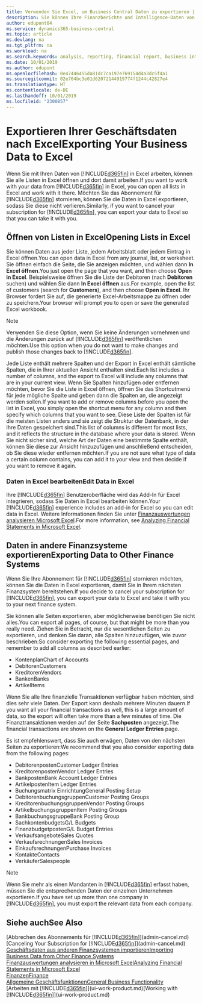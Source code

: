 ```yaml
---
title: Verwenden Sie Excel, um Business Central Daten zu exportieren | Microsoft Docs
description: Sie können Ihre Finanzberichte und Intelligence-Daten von Business Central in Excel exportieren, oder Ihre Financials Daten in Excel öffnen.
author: edupont04
ms.service: dynamics365-business-central
ms.topic: article
ms.devlang: na
ms.tgt_pltfrm: na
ms.workload: na
ms.search.keywords: analysis, reporting, financial report, business intelligence, BI, Excel
ms.date: 10/01/2019
ms.author: edupont
ms.openlocfilehash: 0e47446455da81dc7ca197e769154d4a3dc5f4a1
ms.sourcegitcommit: 02e704bc3e01d62072144919774f1244c42827e4
ms.translationtype: HT
ms.contentlocale: de-DE
ms.lasthandoff: 10/01/2019
ms.locfileid: "2300857"
---
```

# <a name="exporting-your-business-data-to-excel"></a><span data-ttu-id="69f6f-103">Exportieren Ihrer Geschäftsdaten nach Excel</span><span class="sxs-lookup"><span data-stu-id="69f6f-103">Exporting Your Business Data to Excel</span></span>
<span data-ttu-id="69f6f-104">Wenn Sie mit Ihren Daten von [!INCLUDE[d365fin](includes/d365fin_md.md)] in Excel arbeiten, können Sie alle Listen in Excel öffnen und dort damit arbeiten.</span><span class="sxs-lookup"><span data-stu-id="69f6f-104">If you want to work with your data from [!INCLUDE[d365fin](includes/d365fin_md.md)] in Excel, you can open all lists in Excel and work with it there.</span></span> <span data-ttu-id="69f6f-105">Möchten Sie das Abonnement für [!INCLUDE[d365fin](includes/d365fin_md.md)] stornieren, können Sie die Daten in Excel exportieren, sodass Sie diese nicht verlieren.</span><span class="sxs-lookup"><span data-stu-id="69f6f-105">Similarly, if you want to cancel your subscription for [!INCLUDE[d365fin](includes/d365fin_md.md)], you can export your data to Excel so that you can take it with you.</span></span>

## <a name="opening-lists-in-excel"></a><span data-ttu-id="69f6f-106">Öffnen von Listen in Excel</span><span class="sxs-lookup"><span data-stu-id="69f6f-106">Opening Lists in Excel</span></span>
<span data-ttu-id="69f6f-107">Sie können Daten aus jeder Liste, jedem Arbeitsblatt oder jedem Eintrag in Excel öffnen.</span><span class="sxs-lookup"><span data-stu-id="69f6f-107">You can open data in Excel from any journal, list, or worksheet.</span></span> <span data-ttu-id="69f6f-108">Sie öffnen einfach die Seite, die Sie anzeigen möchten, und wählen dann **In Excel öffnen**.</span><span class="sxs-lookup"><span data-stu-id="69f6f-108">You just open the page that you want, and then choose **Open in Excel**.</span></span> <span data-ttu-id="69f6f-109">Beispielsweise öffnen Sie die Liste der Debitoren (nach **Debitoren** suchen) und wählen Sie dann **In Excel öffnen** aus.</span><span class="sxs-lookup"><span data-stu-id="69f6f-109">For example, open the list of customers (search for **Customers**), and then choose **Open in Excel**.</span></span> <span data-ttu-id="69f6f-110">Ihr Browser fordert Sie auf, die generierte Excel-Arbeitsmappe zu öffnen oder zu speichern.</span><span class="sxs-lookup"><span data-stu-id="69f6f-110">Your browser will prompt you to open or save the generated Excel workbook.</span></span>  

> [!NOTE]
> <span data-ttu-id="69f6f-111">Verwenden Sie diese Option, wenn Sie keine Änderungen vornehmen und die Änderungen zurück auf [!INCLUDE[d365fin](includes/d365fin_md.md)] veröffentlichen möchten.</span><span class="sxs-lookup"><span data-stu-id="69f6f-111">Use this option when you do not want to make changes and publish those changes back to [!INCLUDE[d365fin](includes/d365fin_md.md)].</span></span>  

<span data-ttu-id="69f6f-112">Jede Liste enthält mehrere Spalten und der Export in Excel enthält sämtliche Spalten, die in Ihrer aktuellen Ansicht enthalten sind.</span><span class="sxs-lookup"><span data-stu-id="69f6f-112">Each list includes a number of columns, and the export to Excel will include any columns that are in your current view.</span></span> <span data-ttu-id="69f6f-113">Wenn Sie Spalten hinzufügen oder entfernen möchten, bevor Sie die Liste in Excel öffnen, öffnen Sie das Shortcutmenü für jede mögliche Spalte und geben dann die Spalten an, die angezeigt werden sollen.</span><span class="sxs-lookup"><span data-stu-id="69f6f-113">If you want to add or remove columns before you open the list in Excel, you simply open the shortcut menu for any column and then specify which columns that you want to see.</span></span> <span data-ttu-id="69f6f-114">Diese Liste der Spalten ist für die meisten Listen anders und sie zeigt die Struktur der Datenbank, in der Ihre Daten gespeichert sind.</span><span class="sxs-lookup"><span data-stu-id="69f6f-114">This list of columns is different for most lists, and it reflects the structure in the database where your data is stored.</span></span> <span data-ttu-id="69f6f-115">Wenn Sie nicht sicher sind, welche Art der Daten eine bestimmte Spalte enthält, können Sie diese zur Ansicht hinzuzufügen und anschließend entscheiden, ob Sie diese wieder entfernen möchten.</span><span class="sxs-lookup"><span data-stu-id="69f6f-115">If you are not sure what type of data a certain column contains, you can add it to your view and then decide if you want to remove it again.</span></span>  

### <a name="edit-data-in-excel"></a><span data-ttu-id="69f6f-116">Daten in Excel bearbeiten</span><span class="sxs-lookup"><span data-stu-id="69f6f-116">Edit Data in Excel</span></span>
<span data-ttu-id="69f6f-117">Ihre [!INCLUDE[d365fin](includes/d365fin_md.md)] Benutzeroberfläche wird das Add-In für Excel integrieren, sodass Sie Daten in Excel bearbeiten können.</span><span class="sxs-lookup"><span data-stu-id="69f6f-117">Your [!INCLUDE[d365fin](includes/d365fin_md.md)] experience includes an add-in for Excel so you can edit data in Excel.</span></span> <span data-ttu-id="69f6f-118">Weitere Informationen finden Sie unter [Finanzauswertungen analysieren Microsoft Excel](finance-analyze-excel.md).</span><span class="sxs-lookup"><span data-stu-id="69f6f-118">For more information, see [Analyzing Financial Statements in Microsoft Excel](finance-analyze-excel.md).</span></span>  

## <a name="exporting-data-to-other-finance-systems"></a><span data-ttu-id="69f6f-119">Daten in andere Finanzsysteme exportieren</span><span class="sxs-lookup"><span data-stu-id="69f6f-119">Exporting Data to Other Finance Systems</span></span>
<span data-ttu-id="69f6f-120">Wenn Sie Ihre Abonnement für [!INCLUDE[d365fin](includes/d365fin_md.md)] stornieren möchten, können Sie die Daten in Excel exportieren, damit Sie in Ihrem nächsten Finanzsystem bereitstehen.</span><span class="sxs-lookup"><span data-stu-id="69f6f-120">If you decide to cancel your subscription for [!INCLUDE[d365fin](includes/d365fin_md.md)], you can export your data to Excel and take it with you to your next finance system.</span></span>  

<span data-ttu-id="69f6f-121">Sie können alle Seiten exportieren, aber möglicherweise benötigen Sie nicht alles.</span><span class="sxs-lookup"><span data-stu-id="69f6f-121">You can export all pages, of course, but that might be more than you really need.</span></span> <span data-ttu-id="69f6f-122">Ziehen Sie in Betracht, nur die wesentlichen Seiten zu exportieren, und denken Sie daran, alle Spalten hinzuzufügen, wie zuvor beschrieben:</span><span class="sxs-lookup"><span data-stu-id="69f6f-122">So consider exporting the following essential pages, and remember to add all columns as described earlier:</span></span>  

* <span data-ttu-id="69f6f-123">Kontenplan</span><span class="sxs-lookup"><span data-stu-id="69f6f-123">Chart of Accounts</span></span>  
* <span data-ttu-id="69f6f-124">Debitoren</span><span class="sxs-lookup"><span data-stu-id="69f6f-124">Customers</span></span>  
* <span data-ttu-id="69f6f-125">Kreditoren</span><span class="sxs-lookup"><span data-stu-id="69f6f-125">Vendors</span></span>  
* <span data-ttu-id="69f6f-126">Banken</span><span class="sxs-lookup"><span data-stu-id="69f6f-126">Banks</span></span>  
* <span data-ttu-id="69f6f-127">Artikel</span><span class="sxs-lookup"><span data-stu-id="69f6f-127">Items</span></span>  

<span data-ttu-id="69f6f-128">Wenn Sie alle Ihre finanzielle Transaktionen verfügbar haben möchten, sind dies sehr viele Daten. Der Export kann deshalb mehrere Minuten dauern.</span><span class="sxs-lookup"><span data-stu-id="69f6f-128">If you want all your financial transactions as well, this is a large amount of data, so the export will often take more than a few minutes of time.</span></span> <span data-ttu-id="69f6f-129">Die Finanztransaktionen werden auf der Seite **Sachposten** angezeigt.</span><span class="sxs-lookup"><span data-stu-id="69f6f-129">The financial transactions are shown on the **General Ledger Entries** page.</span></span>  

<span data-ttu-id="69f6f-130">Es ist empfehlenswert, dass Sie auch erwägen, Daten von den nächsten Seiten zu exportieren:</span><span class="sxs-lookup"><span data-stu-id="69f6f-130">We recommend that you also consider exporting data from the following pages:</span></span>  

* <span data-ttu-id="69f6f-131">Debitorenposten</span><span class="sxs-lookup"><span data-stu-id="69f6f-131">Customer Ledger Entries</span></span>  
* <span data-ttu-id="69f6f-132">Kreditorenposten</span><span class="sxs-lookup"><span data-stu-id="69f6f-132">Vendor Ledger Entries</span></span>  
* <span data-ttu-id="69f6f-133">Bankposten</span><span class="sxs-lookup"><span data-stu-id="69f6f-133">Bank Account Ledger Entries</span></span>  
* <span data-ttu-id="69f6f-134">Artikelposten</span><span class="sxs-lookup"><span data-stu-id="69f6f-134">Item Ledger Entries</span></span>  
* <span data-ttu-id="69f6f-135">Buchungsmatrix Einrichtung</span><span class="sxs-lookup"><span data-stu-id="69f6f-135">General Posting Setup</span></span>  
* <span data-ttu-id="69f6f-136">Debitorenbuchungsgruppen</span><span class="sxs-lookup"><span data-stu-id="69f6f-136">Customer Posting Groups</span></span>  
* <span data-ttu-id="69f6f-137">Kreditorenbuchungsgruppen</span><span class="sxs-lookup"><span data-stu-id="69f6f-137">Vendor Posting Groups</span></span>  
* <span data-ttu-id="69f6f-138">Artikelbuchungsgruppen</span><span class="sxs-lookup"><span data-stu-id="69f6f-138">Item Posting Groups</span></span>  
* <span data-ttu-id="69f6f-139">Bankbuchungsgruppe</span><span class="sxs-lookup"><span data-stu-id="69f6f-139">Bank Posting Group</span></span>  
* <span data-ttu-id="69f6f-140">Sachkontenbudgets</span><span class="sxs-lookup"><span data-stu-id="69f6f-140">G/L Budgets</span></span>  
* <span data-ttu-id="69f6f-141">Finanzbudgetposten</span><span class="sxs-lookup"><span data-stu-id="69f6f-141">G/L Budget Entries</span></span>  
* <span data-ttu-id="69f6f-142">Verkaufsangebote</span><span class="sxs-lookup"><span data-stu-id="69f6f-142">Sales Quotes</span></span>  
* <span data-ttu-id="69f6f-143">Verkaufsrechnungen</span><span class="sxs-lookup"><span data-stu-id="69f6f-143">Sales Invoices</span></span>  
* <span data-ttu-id="69f6f-144">Einkaufsrechnungen</span><span class="sxs-lookup"><span data-stu-id="69f6f-144">Purchase Invoices</span></span>  
* <span data-ttu-id="69f6f-145">Kontakte</span><span class="sxs-lookup"><span data-stu-id="69f6f-145">Contacts</span></span>  
* <span data-ttu-id="69f6f-146">Verkäufer</span><span class="sxs-lookup"><span data-stu-id="69f6f-146">Salespeople</span></span>  

> [!NOTE]  
>   <span data-ttu-id="69f6f-147">Wenn Sie mehr als einen Mandanten in [!INCLUDE[d365fin](includes/d365fin_md.md)] erfasst haben, müssen Sie die entsprechenden Daten der einzelnen Unternehmen exportieren.</span><span class="sxs-lookup"><span data-stu-id="69f6f-147">If you have set up more than one company in [!INCLUDE[d365fin](includes/d365fin_md.md)], you must export the relevant data from each company.</span></span>

## <a name="see-also"></a><span data-ttu-id="69f6f-148">Siehe auch</span><span class="sxs-lookup"><span data-stu-id="69f6f-148">See Also</span></span>
<span data-ttu-id="69f6f-149">[Abbrechen des Abonnements für [!INCLUDE[d365fin](includes/d365fin_md.md)]](admin-cancel.md)</span><span class="sxs-lookup"><span data-stu-id="69f6f-149">[Canceling Your Subscription for [!INCLUDE[d365fin](includes/d365fin_md.md)]](admin-cancel.md)</span></span>  
[<span data-ttu-id="69f6f-150">Geschäftsdaten aus anderen Finanzsystemen importieren</span><span class="sxs-lookup"><span data-stu-id="69f6f-150">Importing Business Data from Other Finance Systems</span></span>](across-import-data-configuration-packages.md)  
[<span data-ttu-id="69f6f-151">Finanzauswertungen analysieren in Microsoft Excel</span><span class="sxs-lookup"><span data-stu-id="69f6f-151">Analyzing Financial Statements in Microsoft Excel</span></span>](finance-analyze-excel.md)  
[<span data-ttu-id="69f6f-152">Finanzen</span><span class="sxs-lookup"><span data-stu-id="69f6f-152">Finance</span></span>](finance.md)  
[<span data-ttu-id="69f6f-153">Allgemeine Geschäftsfunktionen</span><span class="sxs-lookup"><span data-stu-id="69f6f-153">General Business Functionality</span></span>](ui-across-business-areas.md)  
<span data-ttu-id="69f6f-154">[Arbeiten mit [!INCLUDE[d365fin](includes/d365fin_md.md)]](ui-work-product.md)</span><span class="sxs-lookup"><span data-stu-id="69f6f-154">[Working with [!INCLUDE[d365fin](includes/d365fin_md.md)]](ui-work-product.md)</span></span>  
